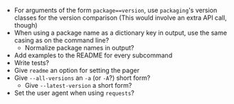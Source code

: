 - For arguments of the form `package==version`, use `packaging`'s version
  classes for the version comparison (This would involve an extra API call,
  though)
- When using a package name as a dictionary key in output, use the same casing
  as on the command line?
    - Normalize package names in output?
- Add examples to the README for every subcommand
- Write tests?
- Give `readme` an option for setting the pager
- Give `--all-versions` an `-a` (or `-A`?) short form?
    - Give `--latest-version` a short form?
- Set the user agent when using `requests`?
